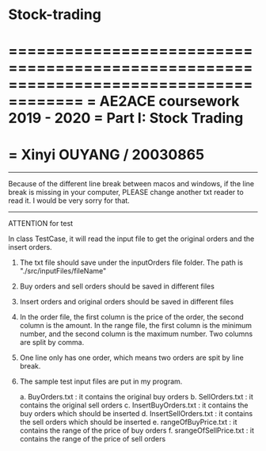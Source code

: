 # Stock-trading
======================================================================================
=                  AE2ACE coursework 2019 - 2020
=                      Part I: Stock Trading 
======================================================================================
=                     Xinyi OUYANG / 20030865
=
--------------------------------------------------------------------------------------

Because of the different line break between macos and windows, if the line break is missing in your computer, PLEASE change another txt reader to read it.
I would be very sorry for that.

---------------------------------------------------------------------------------------

ATTENTION for test

In class TestCase, it will read the input file to get the original orders and the insert orders.

1. The txt file should save under the inputOrders file folder.
   The path is "./src/inputFiles/fileName" 

2. Buy orders and sell orders should be saved in different files

3. Insert orders and original orders should be saved in different files

4. In the order file, the first column is the price of the order, the second column is the amount. 
   In the range file, the first column is the minimum number, and the second column is the maximum number.
   Two columns are split by comma.

5. One line only has one order, which means two orders are spit by line break.

6. The sample test input files are put in my program.

   a. BuyOrders.txt : it contains the original buy orders
   b. SellOrders.txt : it contains the original sell orders
   c. InsertBuyOrders.txt : it contains the buy orders which should be inserted
   d. InsertSellOrders.txt : it contains the sell orders which should be inserted
   e. rangeOfBuyPrice.txt : it contains the range of the price of buy orders
   f. srangeOfSellPrice.txt : it contains the range of the price of sell orders
